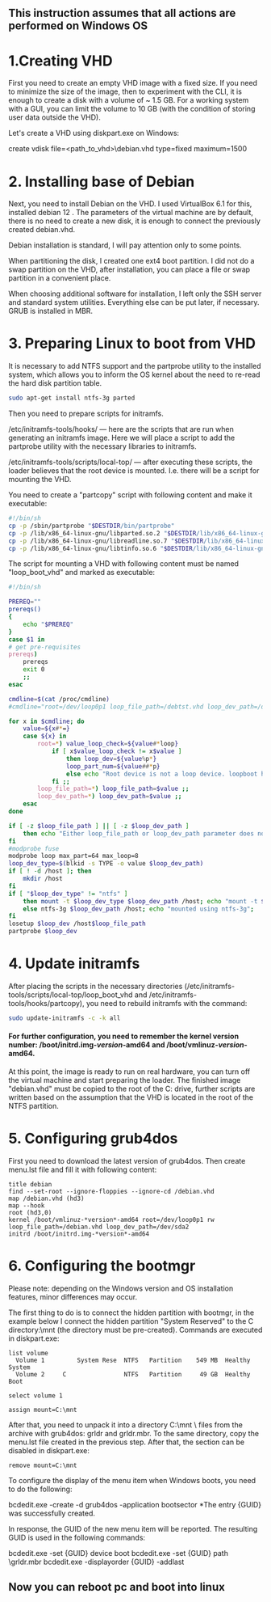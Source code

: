 ## This instruction assumes that all actions are performed on Windows OS
# 1.Creating VHD
First you need to create an empty VHD image with a fixed size. If you need to minimize the size of the image, then to experiment with the CLI, it is enough to create a disk with a volume of ~ 1.5 GB. For a working system with a GUI, you can limit the volume to 10 GB (with the condition of storing user data outside the VHD).

Let's create a VHD using diskpart.exe on Windows:

create vdisk file=<path_to_vhd>\debian.vhd type=fixed maximum=1500

# 2. Installing base of Debian
Next, you need to install Debian on the VHD. I used VirtualBox 6.1 for this, installed debian 12 . The parameters of the virtual machine are by default, there is no need to create a new disk, it is enough to connect the previously created debian.vhd.

Debian installation is standard, I will pay attention only to some points.

When partitioning the disk, I created one ext4 boot partition. I did not do a swap partition on the VHD, after installation, you can place a file or swap partition in a convenient place.

When choosing additional software for installation, I left only the SSH server and standard system utilities. Everything else can be put later, if necessary. GRUB is installed in MBR.


# 3. Preparing Linux to boot from VHD

It is necessary to add NTFS support and the partprobe utility to the installed system, which allows you to inform the OS kernel about the need to re-read the hard disk partition table.

``` bash
sudo apt-get install ntfs-3g parted
```

Then you need to prepare scripts for initramfs.

/etc/initramfs-tools/hooks/ — here are the scripts that are run when generating an initramfs image. Here we will place a script to add the partprobe utility with the necessary libraries to initramfs.

/etc/initramfs-tools/scripts/local-top/ — after executing these scripts, the loader believes that the root device is mounted. I.e. there will be a script for mounting the VHD.

You need to create a "partcopy" script with following content and make it executable:
``` bash
#!/bin/sh
cp -p /sbin/partprobe "$DESTDIR/bin/partprobe"
cp -p /lib/x86_64-linux-gnu/libparted.so.2 "$DESTDIR/lib/x86_64-linux-gnu/libparted.so.2"
cp -p /lib/x86_64-linux-gnu/libreadline.so.7 "$DESTDIR/lib/x86_64-linux-gnu/libreadline.so.7"
cp -p /lib/x86_64-linux-gnu/libtinfo.so.6 "$DESTDIR/lib/x86_64-linux-gnu/libtinfo.so.6"
```
The script for mounting a VHD with following content must be named "loop_boot_vhd" and marked as executable:
```bash
#!/bin/sh

PREREQ=""
prereqs()
{
	echo "$PREREQ"
}
case $1 in
# get pre-requisites
prereqs)
	prereqs
	exit 0
	;;
esac

cmdline=$(cat /proc/cmdline)
#cmdline="root=/dev/loop0p1 loop_file_path=/debtst.vhd loop_dev_path=/dev/sda2"

for x in $cmdline; do
	value=${x#*=}
	case ${x} in
		root=*) value_loop_check=${value#*loop}
			if [ x$value_loop_check != x$value ]
				then loop_dev=${value%p*}
				loop_part_num=${value##*p}
				else echo "Root device is not a loop device. loopboot hook will be terminated."; return
			fi ;;
		loop_file_path=*) loop_file_path=$value ;;
		loop_dev_path=*) loop_dev_path=$value ;;
	esac
done

if [ -z $loop_file_path ] || [ -z $loop_dev_path ]
	then echo "Either loop_file_path or loop_dev_path parameter does not specified. loopboot hook will be terminated."; return
fi
#modprobe fuse
modprobe loop max_part=64 max_loop=8
loop_dev_type=$(blkid -s TYPE -o value $loop_dev_path)
if [ ! -d /host ]; then
	mkdir /host
fi
if [ "$loop_dev_type" != "ntfs" ]
	then mount -t $loop_dev_type $loop_dev_path /host; echo "mount -t $loop_dev_type $loop_dev_path /host"; echo "mounted using mount";
	else ntfs-3g $loop_dev_path /host; echo "mounted using ntfs-3g";
fi
losetup $loop_dev /host$loop_file_path
partprobe $loop_dev
```

# 4. Update initramfs
After placing the scripts in the necessary directories (/etc/initramfs-tools/scripts/local-top/loop_boot_vhd and /etc/initramfs-tools/hooks/partcopy), you need to rebuild initramfs with the command:
```bash
sudo update-initramfs -c -k all
```
#### For further configuration, you need to remember the kernel version number: /boot/initrd.img-*version*-amd64 and /boot/vmlinuz-*version*-amd64.
At this point, the image is ready to run on real hardware, you can turn off the virtual machine and start preparing the loader. The finished image "debian.vhd" must be copied to the root of the C: drive, further scripts are written based on the assumption that the VHD is located in the root of the NTFS partition.

# 5. Configuring grub4dos

First you need to download the latest version of grub4dos. Then create menu.lst file and fill it with following content:
```grub
title debian
find --set-root --ignore-floppies --ignore-cd /debian.vhd
map /debian.vhd (hd3)
map --hook
root (hd3,0)
kernel /boot/vmlinuz-*version*-amd64 root=/dev/loop0p1 rw loop_file_path=/debian.vhd loop_dev_path=/dev/sda2
initrd /boot/initrd.img-*version*-amd64
```
# 6. Configuring the bootmgr

Please note: depending on the Windows version and OS installation features, minor differences may occur.

The first thing to do is to connect the hidden partition with bootmgr, in the example below I connect the hidden partition "System Reserved" to the C directory:\mnt (the directory must be pre-created). 
Commands are executed in diskpart.exe:
```
list volume
  Volume 1         System Rese  NTFS   Partition    549 MB  Healthy    System
  Volume 2     C                NTFS   Partition     49 GB  Healthy    Boot

select volume 1

assign mount=C:\mnt
```

After that, you need to unpack it into a directory C:\mnt \ files from the archive with grub4dos: grldr and grldr.mbr. 
To the same directory, copy the menu.lst file created in the previous step. 
After that, the section can be disabled in diskpart.exe:
```
remove mount=C:\mnt
```
To configure the display of the menu item when Windows boots, you need to do the following:

bcdedit.exe -create -d grub4dos -application bootsector
*The entry {GUID} was successfully created.

In response, the GUID of the new menu item will be reported. The resulting GUID is used in the following commands:

bcdedit.exe -set {GUID} device boot
bcdedit.exe -set {GUID} path \grldr.mbr
bcdedit.exe -displayorder {GUID} -addlast

## Now you can reboot pc and boot into linux
